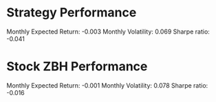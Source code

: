 # Strategy Performance
Monthly Expected Return: -0.003
Monthly Volatility: 0.069
Sharpe ratio: -0.041
# Stock ZBH Performance
Monthly Expected Return: -0.001
Monthly Volatility: 0.078
Sharpe ratio: -0.016
